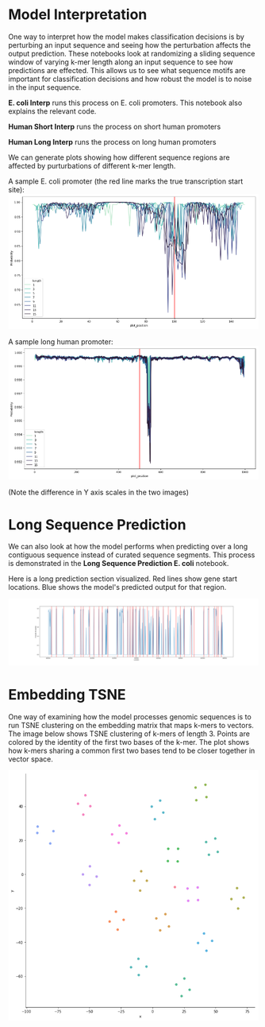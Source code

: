 # Model Interpretation

One way to interpret how the model makes classification decisions is by perturbing an input sequence and seeing how the perturbation affects the 
output prediction. These notebooks look at randomizing a sliding sequence window of varying k-mer length along an input sequence to see how 
predictions are effected. This allows us to see what sequence motifs are important for classification decisions and how robust the model is 
to noise in the input sequence.

__E. coli Interp__ runs this process on E. coli promoters. This notebook also explains the relevant code.

__Human Short Interp__ runs the process on short human promoters

__Human Long Interp__ runs the process on long human promoters

We can generate plots showing how different sequence regions are affected by purturbations of different k-mer length.

A sample E. coli promoter (the red line marks the true transcription start site):
![](https://github.com/tejasvi/DNAish/blob/master/Model%20Interpretations/media/coli_interp.png)

A sample long human promoter:
![](https://github.com/tejasvi/DNAish/blob/master/Model%20Interpretations/media/human_interp.png)

(Note the difference in Y axis scales in the two images)

# Long Sequence Prediction

We can also look at how the model performs when predicting over a long contiguous sequence instead of curated sequence segments. This process is demonstrated in the __Long Sequence Prediction E. coli__ notebook.

Here is a long prediction section visualized. Red lines show gene start locations. Blue shows the model's predicted output for that region.

![](https://github.com/tejasvi/DNAish/blob/master/Model%20Interpretations/media/prediction_plot.png)

# Embedding TSNE

One way of examining how the model processes genomic sequences is to run TSNE clustering on the embedding matrix that maps k-mers to vectors. The image below shows TSNE clustering of k-mers of length 3. Points are colored by the identity of the first two bases of the k-mer. The plot shows how k-mers sharing a common first two bases tend to be closer together in vector space.

![](https://github.com/tejasvi/DNAish/blob/master/Model%20Interpretations/media/embedding_tsne.png)
